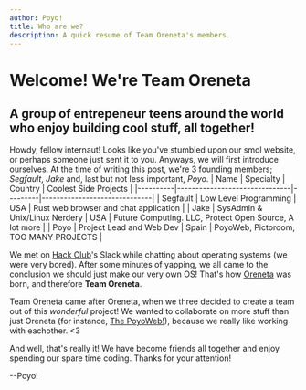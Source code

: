 ```yaml
---
author: Poyo!
title: Who are we?
description: A quick resume of Team Oreneta's members.
---
```


# Welcome! We're Team Oreneta
## A group of entrepeneur teens around the world who enjoy building cool stuff, all together! 

Howdy, fellow internaut! Looks like you've stumbled upon our smol website, or perhaps someone just sent it to you.
Anyways, we will first introduce ourselves. At the time of writing this post, we're 3 founding members; *Segfault*, *Jake* and, last but not less important, *Poyo*. 
| Name     | Specialty                     | Country |     Coolest Side Projects    |
|----------|-------------------------------|---------|------------------------------|
| Segfault | Low Level Programming         | USA     | Rust web browser and chat application |
| Jake     | SysAdmin & Unix/Linux Nerdery | USA     | Future Computing. LLC, Protect Open Source, A lot more |
| Poyo     | Project Lead and Web Dev      | Spain   | PoyoWeb, Pictoroom, TOO MANY PROJECTS           |

We met on [Hack Club](https://hackclub.com)'s Slack while chatting about operating systems (we were very bored). After some minutes of yapping, we all came to the conclusion we should just make our very own OS! That's how [Oreneta](/projects/oreneta) was born, and therefore __Team Oreneta__.

Team Oreneta came after Oreneta, when we three decided to create a team out of this *wonderful* project!
We wanted to collaborate on more stuff than just Oreneta (for instance, [The PoyoWeb!](https://poyoweb.org)), because we really like working with eachother. <3

And well, that's really it! We have become friends all together and enjoy spending our spare time coding.
Thanks for your attention!

--Poyo!